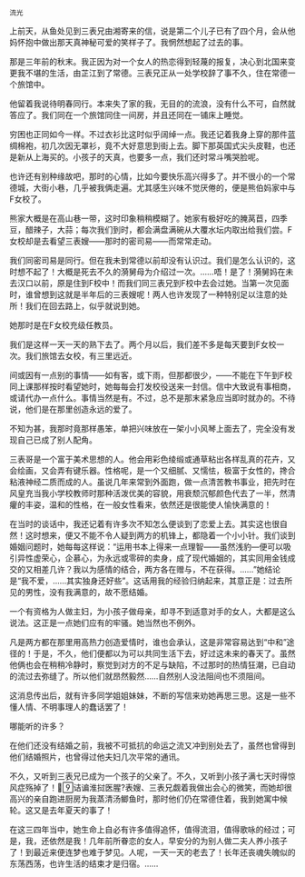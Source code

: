     流光 

   上前天，从鱼处见到三表兄由湘寄来的信，说是第二个儿子已有了四个月，会从他妈怀抱中做出那天真神秘可爱的笑样子了。我惘然想起了过去的事。 

   那是三年前的秋末。我正因为对一个女人的热恋得到轻蔑的报复，决心到北国来变更我不堪的生活，由芷江到了常德。三表兄正从一处学校辞了事不久，住在常德一个旅馆中。

   他留着我说待明春同行。本来失了家的我，无目的的流浪，没有什么不可，自然就答应了。我们同在一个旅馆同住一间房，并且还同在一铺床上睡觉。 

   穷困也正同如今一样。不过衣衫比这时似乎阔绰一点。我还记着我身上穿的那件蓝绸棉袍，初几次因无罩衫，竟不大好意思到街上去。脚下那英国式尖头皮鞋，也还是新从上海买的。小孩子的天真，也要多一点，我们还时常斗嘴哭脸呢。

   也许还有别种缘故吧，那时的心情，比如今要快乐高兴得多了。并不很小的一个常德城，大街小巷，几乎被我俩走遍。尤其感生兴味不觉厌倦的，便是熊伯妈家中与F女校了。

   熊家大概是在高山巷一带，这时印象稍稍模糊了。她家有极好吃的腌莴苣，四季豆，醋辣子，大蒜；每次我们到时，都会满盘满碗从大覆水坛内取出给我们尝。F女校却是去看望三表嫂——那时的密司易——而常常走动。

   我们同密司易是同行。但在我未到常德以前却没有认识过。我们是怎么认识的，这时想不起了！大概是死去不久的漪舅母为介绍过一次。……唔！是了！漪舅妈在未去汉口以前，原是住到F校中！而我们同三表兄到F校中去会过她。当第一次见面时，谁曾想到这就是半年后的三表嫂呢！两人也许发现了一种特别足以注意的处所！我们在回去路上，似乎就说到她。

   她那时是在F女校充级任教员。 

   我们是这样一天一天的熟下去了。两个月以后，我们差不多是每天要到F女校一次。我们旅馆去女校，有三里远近。 

   间或因有一点别的事情——如有客，或下雨，但那都很少，——不能在下午到F校同上课那样按时看望她时，她每每会打发校役送来一封信。信中大致说有事相商，或请代办一点什么。事情当然是有。不过，总不是那末紧急应当即时就办的。不待说，他们是在那里创造永远的爱了。

   不知为甚，我那时竟那样愚笨，单把兴味放在一架小小风琴上面去了，完全没有发现自己已成了别人配角。 

   三表哥是一个富于美术思想的人。他会用彩色绫缎或通草粘出各样乱真的花卉，又会绘画，又会弄有键乐器。性格呢，是一个又细腻、又懦怯，极富于女性的，搀合粘液神经二质而成的人。虽说几年来常到外面跑，做一点清苦教书事业，把先时在风皇充当我小学校教师时那种活泼优美的容貌，用衰颓沉郁颜色代去了一半，然清癯的丰姿，温和的性格，在一般女性看来，依然还是很能使人愉快满意的！

   在当时的谈话中，我还记着有许多次不知怎么便谈到了恋爱上去。其实这也很自然！这时想来，便又不能不令人疑到两方的机锋上，都隐着一个小小针。我们谈到婚姻问题时，她每每这样说：“运用书本上得来一点理智——虽然浅豹—便可以吸引异性虚荣心，企慕心，为永远或零碎的卖身，成了现代婚姻的，其实同用金钱成交的又相差几许？我以为感情的结合，两方各在赠与，不在获得。……”她结论是“我不爱，……其实独身还好些”。这话用我的经验归纳起来，其意正是：过去所见的男性，没有我满意的，故不愿结婚。

   一个有资格为人做主妇，为小孩子做母亲，却寻不到适意对手的女人，大都是这么说法。这正是一点她们应有的牢骚。她当然也不例外。 

   凡是两方都在那里用高热力创造爱情时，谁也会承认，这是非常容易达到“中和”途径的！于是，不久，他们便都以为可以共同生活下去，好过这未来的春天了。虽然他俩也会在稍稍冷静时，察觉到对方的不足与缺陷，不过那时的热情狂潮，已自动的流过去弥缝了。所以他们就昂然毅然……自然别人没法阻间也不须阻间。

   这消息传出后，就有许多同学姐姐妹妹，不断的写信来劝她再思三思。这是一些不懂人情、不明事理人的蠢话罢了！ 

   哪能听的许多？ 

   在他们还没有结婚之前，我被不可抵抗的命运之流又冲到别处去了，虽然也曾得到他们结婚照片，也曾得过他夫妇几次平常的通讯。 

   不久，又听到三表兄已成为一个孩子的父亲了。不久，又听到小孩子满七天时得惊风症殇掉了！诘谝淮挝医腥?表嫂、三表兄觑着我做出会心的微笑，而她却很高兴的亲自跑进厨房为我蒸清汤鲫鱼时，那时他们仍在常德住着，我到她寓中候轮。这又是去年夏天的事了！

   在这三四年当中，她生命上自必有许多值得追怀，值得流泪，值得歌咏的经过；可是，我，还依然是我！几年前所眷恋的女人，早安分的为别人做二夫人养小孩子了！到最近来便连梦也难于梦见。人呢，一天一天的老去了！长年还丧魂失魄似的东荡西荡，也许生活的结束才是归宿。……

